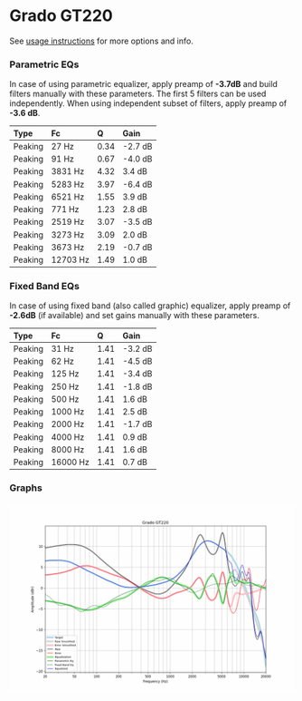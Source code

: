 # Grado GT220
See [usage instructions](https://github.com/jaakkopasanen/AutoEq#usage) for more options and info.

### Parametric EQs
In case of using parametric equalizer, apply preamp of **-3.7dB** and build filters manually
with these parameters. The first 5 filters can be used independently.
When using independent subset of filters, apply preamp of **-3.6 dB**.

| Type    | Fc       |    Q | Gain    |
|:--------|:---------|:-----|:--------|
| Peaking | 27 Hz    | 0.34 | -2.7 dB |
| Peaking | 91 Hz    | 0.67 | -4.0 dB |
| Peaking | 3831 Hz  | 4.32 | 3.4 dB  |
| Peaking | 5283 Hz  | 3.97 | -6.4 dB |
| Peaking | 6521 Hz  | 1.55 | 3.9 dB  |
| Peaking | 771 Hz   | 1.23 | 2.8 dB  |
| Peaking | 2519 Hz  | 3.07 | -3.5 dB |
| Peaking | 3273 Hz  | 3.09 | 2.0 dB  |
| Peaking | 3673 Hz  | 2.19 | -0.7 dB |
| Peaking | 12703 Hz | 1.49 | 1.0 dB  |

### Fixed Band EQs
In case of using fixed band (also called graphic) equalizer, apply preamp of **-2.6dB**
(if available) and set gains manually with these parameters.

| Type    | Fc       |    Q | Gain    |
|:--------|:---------|:-----|:--------|
| Peaking | 31 Hz    | 1.41 | -3.2 dB |
| Peaking | 62 Hz    | 1.41 | -4.5 dB |
| Peaking | 125 Hz   | 1.41 | -3.4 dB |
| Peaking | 250 Hz   | 1.41 | -1.8 dB |
| Peaking | 500 Hz   | 1.41 | 1.6 dB  |
| Peaking | 1000 Hz  | 1.41 | 2.5 dB  |
| Peaking | 2000 Hz  | 1.41 | -1.7 dB |
| Peaking | 4000 Hz  | 1.41 | 0.9 dB  |
| Peaking | 8000 Hz  | 1.41 | 1.6 dB  |
| Peaking | 16000 Hz | 1.41 | 0.7 dB  |

### Graphs
![](./Grado%20GT220.png)